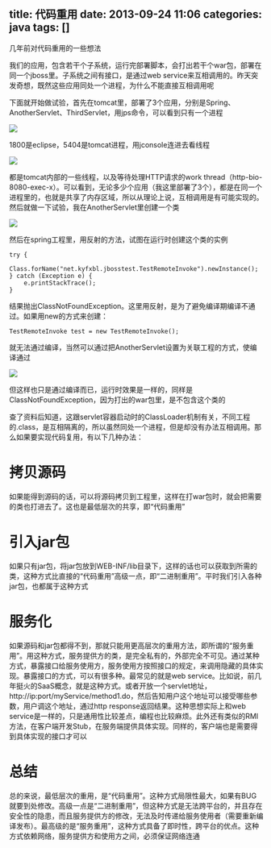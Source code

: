 title: 代码重用
date: 2013-09-24 11:06
categories: java
tags: []
---
几年前对代码重用的一些想法
<!--more-->

我们的应用，包含若干个子系统，运行完部署脚本，会打出若干个war包，部署在同一个jboss里。子系统之间有接口，是通过web service来互相调用的。昨天突发奇想，既然这些应用同处一个进程，为什么不能直接互相调用呢 

下面就开始做试验，首先在tomcat里，部署了3个应用，分别是Spring、AnotherServlet、ThirdServlet，用jps命令，可以看到只有一个进程 

![](http://dl.iteye.com/upload/attachment/0071/8558/1bf826d5-683b-317f-a5cc-3908db069632.png)

1800是eclipse，5404是tomcat进程，用jconsole连进去看线程 

![](http://dl.iteye.com/upload/attachment/0071/8563/628b43c7-9b19-3622-85dd-c7f3a6523775.png)

都是tomcat内部的一些线程，以及等待处理HTTP请求的work thread（http-bio-8080-exec-x）。可以看到，无论多少个应用（我这里部署了3个），都是在同一个进程里的，也就是共享了内存区域，所以从理论上说，互相调用是有可能实现的。然后就做一下试验，我在AnotherServlet里创建一个类 

![](http://dl.iteye.com/upload/attachment/0071/8566/d3f8fb74-36ec-38ec-9364-f6142a67ea22.png)

然后在spring工程里，用反射的方法，试图在运行时创建这个类的实例
```
try {
	Class.forName("net.kyfxbl.jbosstest.TestRemoteInvoke").newInstance();
} catch (Exception e) {
	e.printStackTrace();
}

```

结果抛出ClassNotFoundException。这里用反射，是为了避免编译期编译不通过。如果用new的方式来创建：
```
TestRemoteInvoke test = new TestRemoteInvoke();

```
就无法通过编译，当然可以通过把AnotherServlet设置为关联工程的方式，使编译通过 

![](http://dl.iteye.com/upload/attachment/0071/8601/d9d82e0e-4e26-32b2-b13b-37971b4128c0.png)

但这样也只是通过编译而已，运行时效果是一样的，同样是ClassNotFoundException，因为打出的war包里，是不包含这个类的 

查了资料后知道，这跟servlet容器启动时的ClassLoader机制有关，不同工程的.class，是互相隔离的，所以虽然同处一个进程，但是却没有办法互相调用。那么如果要实现代码复用，有以下几种办法：

# 拷贝源码

如果能得到源码的话，可以将源码拷贝到工程里，这样在打war包时，就会把需要的类也打进去了。这也是最低层次的共享，即“代码重用” 

# 引入jar包

如果只有jar包，将jar包放到WEB-INF/lib目录下，这样的话也可以获取到所需的类，这种方式比直接的“代码重用”高级一点，即“二进制重用”。平时我们引入各种jar包，也都属于这种方式 

# 服务化

如果源码和jar包都得不到，那就只能用更高层次的重用方法，即所谓的“服务重用”。用这种方式，服务提供方的类，是完全私有的，外部完全不可见。通过某种方式，暴露接口给服务使用方，服务使用方按照接口的规定，来调用隐藏的具体实现。暴露接口的方式，可以有很多种。最常见的就是web service。比如说，前几年挺火的SaaS概念，就是这种方式。或者开放一个servlet地址，http://ip:port/myService/method1.do，然后告知用户这个地址可以接受哪些参数，用户调这个地址，通过http response返回结果。这种思想实际上和web service是一样的，只是通用性比较差点，编程也比较麻烦。此外还有类似的RMI方法，在客户端开发Stub，在服务端提供具体实现。同样的，客户端也是需要得到具体实现的接口才可以

# 总结

总的来说，最低层次的重用，是“代码重用”。这种方式局限性最大，如果有BUG就要到处修改。高级一点是“二进制重用”，但这种方式是无法跨平台的，并且存在安全性的隐患，而且服务提供方的修改，无法及时传递给服务使用者（需要重新编译发布）。最高级的是“服务重用”，这种方式具备了即时性，跨平台的优点。这种方式依赖网络，服务提供方和使用方之间，必须保证网络连通